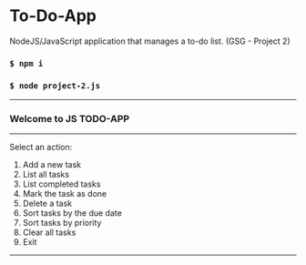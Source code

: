 # To-Do-App
NodeJS/JavaScript application that manages a to-do list. (GSG - Project 2)

### `$ npm i`
### `$ node project-2.js`

***
### Welcome to JS TODO-APP
***
Select an action:
1) Add a new task
2) List all tasks
3) List completed tasks
4) Mark the task as done
5) Delete a task
6) Sort tasks by the due date
7) Sort tasks by priority
8) Clear all tasks
9) Exit
***
